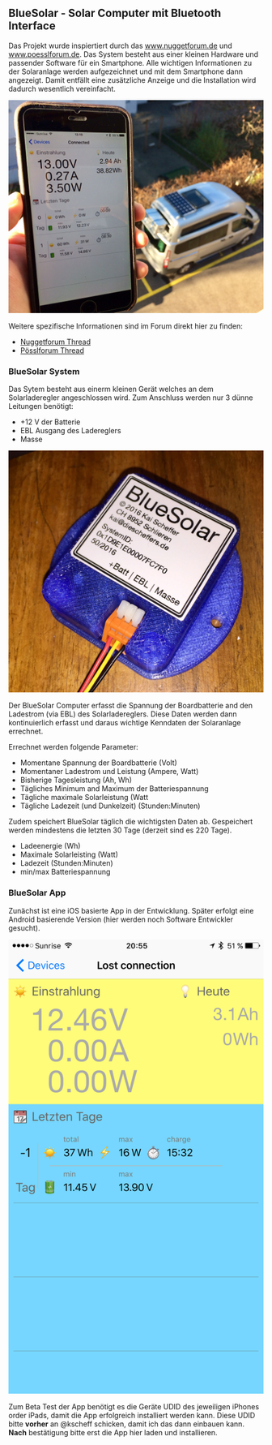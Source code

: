 ## BlueSolar - Solar Computer mit Bluetooth Interface

Das Projekt wurde inspiertiert durch das www.nuggetforum.de und www.poesslforum.de. Das System besteht aus einer kleinen Hardware und passender Software für ein Smartphone. Alle wichtigen Informationen zu der Solaranlage werden aufgezeichnet und mit dem Smartphone dann angezeigt. Damit entfällt eine zusätzliche Anzeige und die Installation wird dadurch wesentlich vereinfacht.

![Bild](https://github.com/kscheff/BlueSolar/blob/master/FullSizeRender-4.jpg)

Weitere spezifische Informationen sind im Forum direkt hier zu finden:
* [Nuggetforum Thread](https://www.nuggetforum.de/forum/2-allgemeines/78722-solarcomputer-mit-bluetooth-im-eigenbau)
* [Pösslforum Thread](https://poesslforum.de/forum/elektrik/2705-solarcomputer-mit-bluetooth-im-eigenbau?start=30#34903)


### BlueSolar System

Das Sytem besteht aus einerm kleinen Gerät welches an dem Solarladeregler angeschlossen wird. Zum Anschluss werden nur 3 dünne Leitungen benötigt:
* +12 V der Batterie
* EBL Ausgang des Ladereglers
* Masse

![Bild](https://github.com/kscheff/BlueSolar/blob/master/FullSizeRender.jpg)

Der BlueSolar Computer erfasst die Spannung der Boardbatterie and den Ladestrom (via EBL) des Solarladereglers. Diese Daten werden dann kontinuierlich erfasst und daraus wichtige Kenndaten der Solaranlage errechnet.

Errechnet werden folgende Parameter:
* Momentane Spannung der Boardbatterie (Volt)
* Momentaner Ladestrom und Leistung (Ampere, Watt)
* Bisherige Tagesleistung (Ah, Wh)
* Tägliches Minimum and Maximum der Batteriespannung
* Tägliche maximale Solarleistung (Watt
* Tägliche Ladezeit (und Dunkelzeit) (Stunden:Minuten)

Zudem speichert BlueSolar täglich die wichtigsten Daten ab. Gespeichert werden mindestens die letzten 30 Tage (derzeit sind es 220 Tage).
* Ladeenergie (Wh)
* Maximale Solarleisting (Watt)
* Ladezeit (Stunden:Minuten)
* min/max Batteriespannung

### BlueSolar App

Zunächst ist eine iOS basierte App in der Entwicklung. Später erfolgt eine Android basierende Version (hier werden noch Software Entwickler gesucht).

![iOS App](https://github.com/kscheff/BlueSolar/blob/master/IMG_5421.PNG)

Zum Beta Test der App benötigt es die Geräte UDID des jeweiligen iPhones order iPads, damit die App erfolgreich installiert werden kann. Diese UDID bitte **vorher** an @kscheff schicken, damit ich das dann einbauen kann. **Nach** bestätigung bitte erst die App hier laden und installieren.

